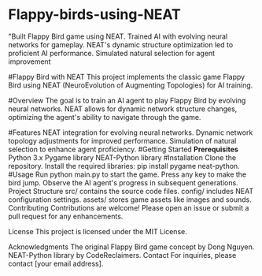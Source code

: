# Flappy-birds-using-NEAT
"Built Flappy Bird game using NEAT. Trained AI with evolving neural networks for gameplay. NEAT's dynamic structure optimization led to proficient AI performance. Simulated natural selection for agent improvement



#Flappy Bird with NEAT
This project implements the classic game Flappy Bird using NEAT (NeuroEvolution of Augmenting Topologies) for AI training.

#Overview
The goal is to train an AI agent to play Flappy Bird by evolving neural networks. NEAT allows for dynamic network structure changes, optimizing the agent's ability to navigate through the game.

#Features
NEAT integration for evolving neural networks.
Dynamic network topology adjustments for improved performance.
Simulation of natural selection to enhance agent proficiency.
#Getting Started
**Prerequisites**
Python 3.x
Pygame library
NEAT-Python library
#Installation
Clone the repository.
Install the required libraries: pip install pygame neat-python.
#Usage
Run python main.py to start the game.
Press any key to make the bird jump.
Observe the AI agent's progress in subsequent generations.
Project Structure
src/ contains the source code files.
config/ includes NEAT configuration settings.
assets/ stores game assets like images and sounds.
Contributing
Contributions are welcome! Please open an issue or submit a pull request for any enhancements.

License
This project is licensed under the MIT License.

Acknowledgments
The original Flappy Bird game concept by Dong Nguyen.
NEAT-Python library by CodeReclaimers.
Contact
For inquiries, please contact [your email address].
